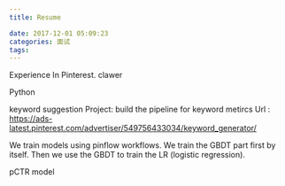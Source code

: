 ```yaml
---
title: Resume

date: 2017-12-01 05:09:23
categories: 面试
tags:
---
```


Experience In Pinterest.
clawer

Python

keyword suggestion Project:
build the  pipeline for keyword metircs 
Url : https://ads-latest.pinterest.com/advertiser/549756433034/keyword_generator/


We train models using pinflow workflows. We train the GBDT part first by itself. Then we use the GBDT to train the LR (logistic regression).

pCTR model




